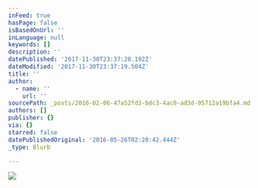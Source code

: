 ```yaml
---
inFeed: true
hasPage: false
isBasedOnUrl: ''
inLanguage: null
keywords: []
description: ''
datePublished: '2017-11-30T23:37:20.192Z'
dateModified: '2017-11-30T23:37:19.504Z'
title: ''
author:
  - name: ''
    url: ''
sourcePath: _posts/2016-02-06-47a52fd3-bdc3-4ac0-ad3d-95712a19bfa4.md
authors: []
publisher: {}
via: {}
starred: false
datePublishedOriginal: '2016-05-26T02:20:42.444Z'
_type: Blurb

---
```

![](https://s3-us-west-2.amazonaws.com/the-grid-img/p/b9d1d512795912cf41173db78383d68a56a3d6e4.png)
